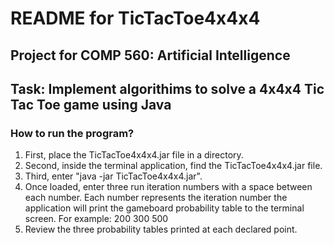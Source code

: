 
<h1>README for TicTacToe4x4x4</h1>

<h2>Project for COMP 560: Artificial Intelligence</h2>
<h2>Task: Implement algorithims to solve a 4x4x4 Tic Tac Toe game using Java</h2>

<h3>How to run the program?</h3>

1) First, place the TicTacToe4x4x4.jar file in a directory.  <br/>
2) Second, inside the terminal application, find the TicTacToe4x4x4.jar file.  <br/>
3) Third, enter "java -jar TicTacToe4x4x4.jar".  <br/>
4) Once loaded, enter three run iteration numbers with a space between each number.  Each number represents the iteration number the application will print the gameboard probability table to the terminal screen. For example: 200 300 500 <br/>
5) Review the three probability tables printed at each declared point.
